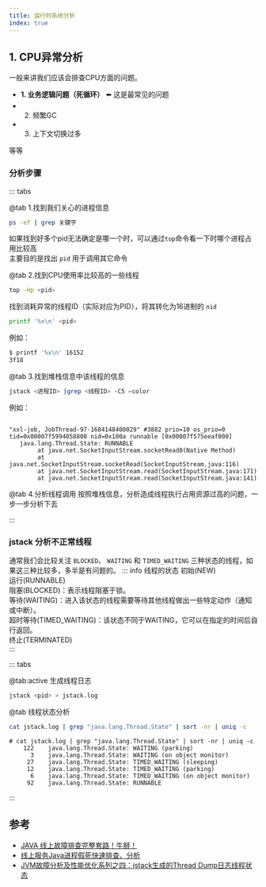 ```yaml
---
title: 运行时系统分析
index: true
---
```


## 1. CPU异常分析

一般来讲我们应该会排查CPU方面的问题。

* **1. 业务逻辑问题（死循环）** ⬅️ 这是最常见的问题
* 2. 频繁GC
* 3. 上下文切换过多

等等

### 分析步骤

::: tabs

@tab 1.找到我们关心的进程信息
``` bash
ps -ef | grep 关键字
```
如果找到好多个pid无法确定是哪一个时，可以通过`top`命令看一下时哪个进程占用比较高  
主要目的是找出 `pid` 用于调用其它命令 

@tab 2.找到CPU使用率比较高的一些线程
``` bash
top -Hp <pid> 
```
找到消耗异常的线程ID（实际对应为PID），将其转化为16进制的 `nid`
``` bash
printf '%x\n' <pid>
```
例如：
``` bash
$ printf '%x\n' 16152
3f18
```

@tab 3.找到堆栈信息中该线程的信息
``` bash
jstack <进程ID> |grep <线程ID> -C5 –color
```
例如：
``` log

"xxl-job, JobThread-97-1684148400029" #3882 prio=10 os_prio=0 tid=0x00007f5994058800 nid=0x100a runnable [0x00007f575eeaf000]
   java.lang.Thread.State: RUNNABLE
        at java.net.SocketInputStream.socketRead0(Native Method)
        at java.net.SocketInputStream.socketRead(SocketInputStream.java:116)
        at java.net.SocketInputStream.read(SocketInputStream.java:171)
        at java.net.SocketInputStream.read(SocketInputStream.java:141)
```

@tab 4.分析线程调用
按照堆栈信息，分析造成线程执行占用资源过高的问题，一步一步分析下去

:::


### jstack 分析不正常线程
通常我们会比较关注 `BLOCKED`、 `WAITING` 和 `TIMED_WAITING` 三种状态的线程，如果这三种比较多，多半是有问题的。
::: info 线程的状态
初始(NEW)  
运行(RUNNABLE)  
阻塞(BLOCKED)：表示线程阻塞于锁。  
等待(WAITING)：进入该状态的线程需要等待其他线程做出一些特定动作（通知或中断）。  
超时等待(TIMED_WAITING)：该状态不同于WAITING，它可以在指定的时间后自行返回。  
终止(TERMINATED)  
:::

::: tabs

@tab:active 生成线程日志

``` bash 生成线程日志
jstack <pid> > jstack.log
```

@tab 线程状态分析

``` bash 线程状态分析
cat jstack.log | grep "java.lang.Thread.State" | sort -nr | uniq -c
```
``` log
# cat jstack.log | grep "java.lang.Thread.State" | sort -nr | uniq -c
    122    java.lang.Thread.State: WAITING (parking)
      3    java.lang.Thread.State: WAITING (on object monitor)
     27    java.lang.Thread.State: TIMED_WAITING (sleeping)
     12    java.lang.Thread.State: TIMED_WAITING (parking)
      6    java.lang.Thread.State: TIMED_WAITING (on object monitor)
     92    java.lang.Thread.State: RUNNABLE
```

:::


## 参考
- [JAVA 线上故障排查完整套路！牛掰！](https://cloud.tencent.com/developer/article/1633434)
- [线上服务Java进程假死快速排查、分析](https://zhuanlan.zhihu.com/p/529350757)
- [JVM故障分析及性能优化系列之四：jstack生成的Thread Dump日志线程状态](https://www.javatang.com/archives/2017/10/25/36441958.html)